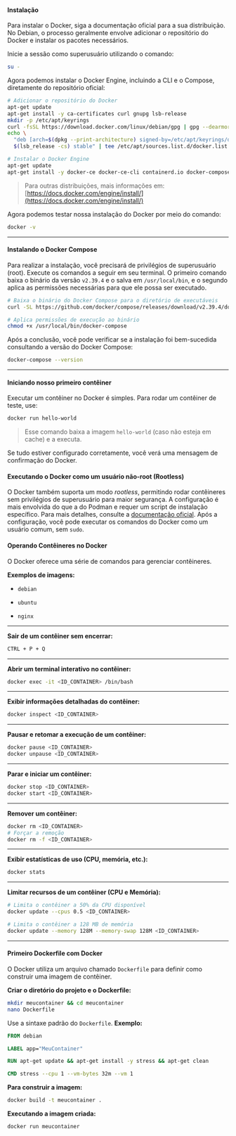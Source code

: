 #### **Instalação**

Para instalar o Docker, siga a documentação oficial para a sua distribuição. No Debian, o processo geralmente envolve adicionar o repositório do Docker e instalar os pacotes necessários.

Inicie a sessão como superusuário utilizando o comando:

```bash
su -
```

Agora podemos instalar o Docker Engine, incluindo a CLI e o Compose, diretamente do repositório oficial:

```bash
# Adicionar o repositório do Docker
apt-get update
apt-get install -y ca-certificates curl gnupg lsb-release
mkdir -p /etc/apt/keyrings
curl -fsSL https://download.docker.com/linux/debian/gpg | gpg --dearmor -o /etc/apt/keyrings/docker.gpg
echo \
  "deb [arch=$(dpkg --print-architecture) signed-by=/etc/apt/keyrings/docker.gpg] https://download.docker.com/linux/debian \
  $(lsb_release -cs) stable" | tee /etc/apt/sources.list.d/docker.list > /dev/null

# Instalar o Docker Engine
apt-get update
apt-get install -y docker-ce docker-ce-cli containerd.io docker-compose-plugin
```

> Para outras distribuições, mais informações em: [https://docs.docker.com/engine/install/](https://docs.docker.com/engine/install/)

Agora podemos testar nossa instalação do Docker por meio do comando:

```bash
docker -v
```

---

#### Instalando o Docker Compose

Para realizar a instalação, você precisará de privilégios de superusuário (root).
Execute os comandos a seguir em seu terminal. O primeiro comando baixa o binário da versão `v2.39.4` e o salva em `/usr/local/bin`, e o segundo aplica as permissões necessárias para que ele possa ser executado.

```bash
# Baixa o binário do Docker Compose para o diretório de executáveis
curl -SL https://github.com/docker/compose/releases/download/v2.39.4/docker-compose-linux-x86_64 -o /usr/local/bin/docker-compose

# Aplica permissões de execução ao binário
chmod +x /usr/local/bin/docker-compose
```

Após a conclusão, você pode verificar se a instalação foi bem-sucedida consultando a versão do Docker Compose:

```bash
docker-compose --version
```

---

#### **Iniciando nosso primeiro contêiner**

Executar um contêiner no Docker é simples. Para rodar um contêiner de teste, use:


```bash
docker run hello-world
```

> Esse comando baixa a imagem `hello-world` (caso não esteja em cache) e a executa.

Se tudo estiver configurado corretamente, você verá uma mensagem de confirmação do Docker.

#### **Executando o Docker como um usuário não-root (Rootless)**

O Docker também suporta um modo _rootless_, permitindo rodar contêineres sem privilégios de superusuário para maior segurança. A configuração é mais envolvida do que a do Podman e requer um script de instalação específico. Para mais detalhes, consulte a [documentação oficial](https://docs.docker.com/engine/security/rootless/). Após a configuração, você pode executar os comandos do Docker como um usuário comum, sem `sudo`.

#### **Operando Contêineres no Docker**

O Docker oferece uma série de comandos para gerenciar contêineres.

**Exemplos de imagens:**

- `debian`
    
- `ubuntu`
    
- `nginx`
    

---

**Sair de um contêiner sem encerrar:**

```bash
CTRL + P + Q
```

---

**Abrir um terminal interativo no contêiner:**

```bash
docker exec -it <ID_CONTAINER> /bin/bash
```

---

**Exibir informações detalhadas do contêiner:**

```bash
docker inspect <ID_CONTAINER>
```

---

**Pausar e retomar a execução de um contêiner:**

```bash
docker pause <ID_CONTAINER>
docker unpause <ID_CONTAINER>
```

---

**Parar e iniciar um contêiner:**

```bash
docker stop <ID_CONTAINER>
docker start <ID_CONTAINER>
```

---

**Remover um contêiner:**

```bash
docker rm <ID_CONTAINER>
# Forçar a remoção
docker rm -f <ID_CONTAINER>
```

---

**Exibir estatísticas de uso (CPU, memória, etc.):**

```bash
docker stats
```

---

**Limitar recursos de um contêiner (CPU e Memória):**

```bash
# Limita o contêiner a 50% da CPU disponível
docker update --cpus 0.5 <ID_CONTAINER>

# Limita o contêiner a 128 MB de memória
docker update --memory 128M --memory-swap 128M <ID_CONTAINER>
```

---

#### **Primeiro Dockerfile com Docker**

O Docker utiliza um arquivo chamado `Dockerfile` para definir como construir uma imagem de contêiner.

**Criar o diretório do projeto e o Dockerfile:**

```bash
mkdir meucontainer && cd meucontainer
nano Dockerfile
```

Use a sintaxe padrão do `Dockerfile`. **Exemplo:**

```Dockerfile
FROM debian

LABEL app="MeuContainer"

RUN apt-get update && apt-get install -y stress && apt-get clean

CMD stress --cpu 1 --vm-bytes 32m --vm 1
```

**Para construir a imagem:**

```bash
docker build -t meucontainer .
```

**Executando a imagem criada:**

```bash
docker run meucontainer
```